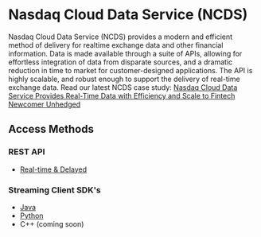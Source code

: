 # Nasdaq Cloud Data Service (NCDS)

Nasdaq Cloud Data Service (NCDS) provides a modern and efficient method of delivery for realtime exchange data and other financial information. Data is made available through a suite of APIs, allowing for effortless integration of data from disparate sources, and a dramatic reduction in time to market for customer-designed applications. The API is highly scalable, and robust enough to support the delivery of real-time exchange data. Read our latest NCDS case study: <a href="https://www.nasdaq.com/docs/2021/05/13/1323-Q21_Unhedged%20NCDS%20Case%20Study_II-v2.pdf">Nasdaq Cloud Data Service Provides Real-Time Data with Efficiency and Scale to Fintech Newcomer Unhedged</a> 

## Access Methods

### REST API
- [Real-time & Delayed](https://github.com/Nasdaq/NasdaqCloudDataService-REST-API)

### Streaming Client SDK's
 - [Java](https://github.com/Nasdaq/NasdaqCloudDataService-SDK-Java/blob/master/README.md)
 - [Python](https://github.com/Nasdaq/NasdaqCloudDataService-SDK-Python/blob/master/README.md)
 - C++ (coming soon)
